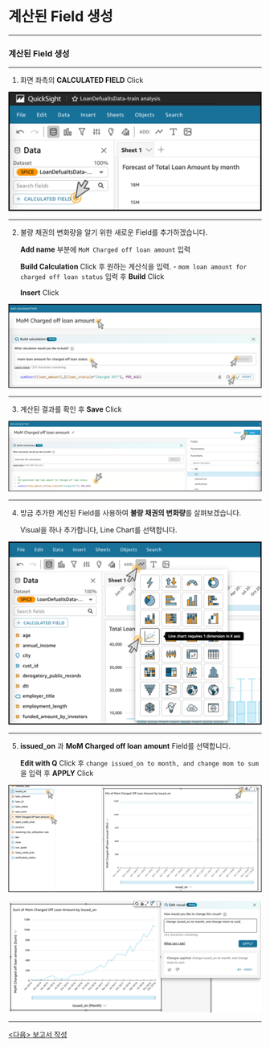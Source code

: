 # 계산된 Field 생성 



---

### 계산된 Field 생성 



---

1. 화면 좌측의 **CALCULATED FIELD** Click


![image-20240317232015729](images/image-20240317232015729.png)



---

2. 불량 채권의 변화량을 알기 위한 새로운 Field를 추가하겠습니다.

   **Add name** 부분에 `MoM Charged off loan amount` 입력

   **Build Calculation** Click 후 원하는 계산식을 입력. - `mom loan amount for charged off loan status` 입력 후 **Build** Click
   
   **Insert** Click

![image-20240317232358114](images/image-20240317232358114.png)

---

3. 계산된 결과를 확인 후 **Save** Click

![image-20240317232514857](images/image-20240317232514857.png)



---

4. 방금 추가한 계산된 Field를 사용하여 **불량 채권의 변화량**를 살펴보겠습니다.

   Visual을 하나 추가합니다, Line Chart를 선택합니다.

![image-20240317233117071](images/image-20240317233117071.png)



---

5. **issued_on** 과 **MoM Charged off loan amount** Field를 선택합니다.

   **Edit with Q** Click 후 `change issued_on to month, and change mom to sum` 을 입력 후 **APPLY** Click

   

![image-20240317233313798](images/image-20240317233313798.png)

![image-20240317233454656](images/image-20240317233454656.png)



---

[<다음> 보고서 작성](./05.md)





































































